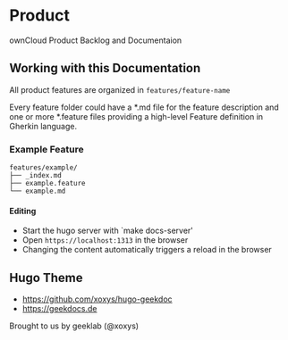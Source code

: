 # Product

ownCloud Product Backlog and Documentaion

## Working with this Documentation

All product features are organized in `features/feature-name`

Every feature folder could have a *.md file for the feature description and one or more *.feature files providing a high-level Feature definition in Gherkin language.

### Example Feature

```
features/example/
├── _index.md
├── example.feature
└── example.md
```

#### Editing

- Start the hugo server with `make docs-server'
- Open `https://localhost:1313` in the browser
- Changing the content automatically triggers a reload in the browser

## Hugo Theme

- https://github.com/xoxys/hugo-geekdoc
- https://geekdocs.de

Brought to us by geeklab (@xoxys)